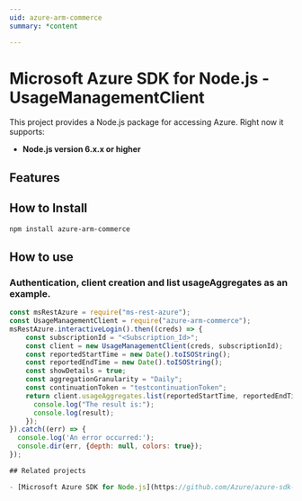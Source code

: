 ```yaml
---
uid: azure-arm-commerce
summary: *content

---
```

# Microsoft Azure SDK for Node.js - UsageManagementClient
This project provides a Node.js package for accessing Azure. Right now it supports:
- **Node.js version 6.x.x or higher**

## Features


## How to Install

```bash
npm install azure-arm-commerce
```

## How to use

### Authentication, client creation and list usageAggregates as an example.

```javascript
const msRestAzure = require("ms-rest-azure");
const UsageManagementClient = require("azure-arm-commerce");
msRestAzure.interactiveLogin().then((creds) => {
    const subscriptionId = "<Subscription_Id>";
    const client = new UsageManagementClient(creds, subscriptionId);
    const reportedStartTime = new Date().toISOString();
    const reportedEndTime = new Date().toISOString();
    const showDetails = true;
    const aggregationGranularity = "Daily";
    const continuationToken = "testcontinuationToken";
    return client.usageAggregates.list(reportedStartTime, reportedEndTime, showDetails, aggregationGranularity, continuationToken).then((result) => {
      console.log("The result is:");
      console.log(result);
    });
}).catch((err) => {
  console.log('An error occurred:');
  console.dir(err, {depth: null, colors: true});
});

## Related projects

- [Microsoft Azure SDK for Node.js](https://github.com/Azure/azure-sdk-for-node)
